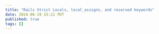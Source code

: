 ```yaml
---
title: "Rails Strict Locals, local_assigns, and reserved keywords"
date: 2024-06-19 15:21 PDT
published: true
tags: []
---
```




<blockquote markdown="1">



</blockquote>
